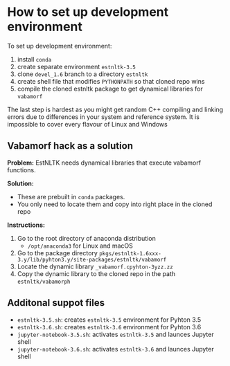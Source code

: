 # How to set up development environment

To set up development environment:

1. install `conda` 
2. create separate environment `estnltk-3.5`
3. clone `devel_1.6` branch to a directory `estnltk`
4. create shell file that modifies `PYTHONPATH` so that cloned repo wins
5. compile the cloned estnltk package to get dynamical libraries for `vabamorf`

The last step is hardest as you might get random C++ compiling and linking errors due to differences in your system and reference system. It is impossible to cover every flavour of Linux and Windows


## Vabamorf hack as a solution

**Problem:** EstNLTK needs dynamical libraries that execute vabamorf functions. 

**Solution:** 

* These are prebuilt in `conda` packages. 
* You only need to locate them and copy into right place in the cloned repo

**Instructions:**

1. Go to the root directory of anaconda distribution 
   * `/opt/anaconda3` for Linux and macOS
2. Go to the package directory `pkgs/estnltk-1.6xxx-3.y/lib/pyhton3.y/site-packages/estnltk/vabamorf`
3. Locate the dynamic library `_vabamorf.cpyhton-3yzz.zz`
4. Copy the dynamic library to the cloned repo in the path `estnltk/vabamorph`      
 

## Additonal suppot files

* `estnltk-3.5.sh`: creates `estnltk-3.5` environment for Pyhton 3.5
* `estnltk-3.6.sh`: creates `estnltk-3.6` environment for Pyhton 3.6
* `jupyter-notebook-3.5.sh`: activates `estnltk-3.5` and launces Jupyter shell
* `jupyter-notebook-3.6.sh`: activates `estnltk-3.6` and launces Jupyter shell
